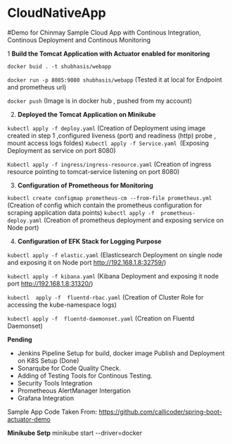 # CloudNativeApp
#Demo for Chinmay
Sample Cloud App with Continous Integration, Continous Deployment and Continous Monitoring

1 **Build the Tomcat Application with Actuator enabled for monitoring**

`docker buid . -t shubhasis/webapp`

`docker run -p 8085:9080 shubhasis/webapp` (Tested it at local for Endpoint and prometheus
url)

`docker push` (Image is in docker hub , pushed from my account)

2. **Deployed the Tomcat Application on Minikube**

`kubectl apply -f deploy.yaml` (Creation of Deployment using image created in step 1 ,configured liveness (port) and readiness (http) probe , mount access logs foldes)
`Kubectl apply -f Service.yaml `(Exposing Deployment as service on port 8080)

`Kubectl apply -f ingress/ingress-resource.yaml` (Creation of ingress resource pointing to tomcat-service listening on port 8080)


3. **Configuration of Prometheous for Monitoring**

 `kubectl create configmap prometheus-cm --from-file prometheus.yml` (Creation of config which contain the prometheus configuration for scraping application data  points)
	`kubectl apply -f  prometheus-deploy.yaml` (Creation of prometheus deployment and exposing service on Node port)
  
4. **Configuration of EFK Stack for Logging Purpose**

`kubectl apply -f elastic.yaml`  (Elasticsearch Deployment on single node and exposing it on Node port http://192.168.1.8:32759/)

`kubectl apply -f kibana.yaml` (Kibana Deployment and exposing it node port http://192.168.1.8:31320/)

`kubectl  apply -f  fluentd-rbac.yaml` (Creation of Cluster Role for accessing the kube-namespace logs)

`kubectl apply -f  fluentd-daemonset.yaml` (Creation on Fluentd Daemonset)


**Pending**
- Jenkins Pipeline Setup for build, docker image Publish and Deployment on K8S Setup (Done)
- Sonarqube for Code Quality Check.
- Adding of Testing Tools for Continous Testing.
- Security Tools Integration
- Prometheous AlertManager Intergation
- Grafana Integration

Sample App Code Taken From: https://github.com/callicoder/spring-boot-actuator-demo
  

**Minikube Setp**
minikube  start --driver=docker
